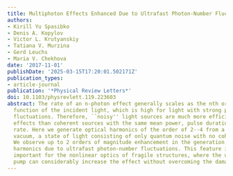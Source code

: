 ```yaml
---
title: Multiphoton Effects Enhanced Due to Ultrafast Photon-Number Fluctuations
authors:
- Kirill Yu Spasibko
- Denis A. Kopylov
- Victor L. Krutyanskiy
- Tatiana V. Murzina
- Gerd Leuchs
- Maria V. Chekhova
date: '2017-11-01'
publishDate: '2025-03-15T17:20:01.502171Z'
publication_types:
- article-journal
publication: '*Physical Review Letters*'
doi: 10.1103/physrevlett.119.223603
abstract: The rate of an n-photon effect generally scales as the nth order autocorrelation
  function of the incident light, which is high for light with strong photon-number
  fluctuations. Therefore, ``noisy'' light sources are much more efficient for multiphoton
  effects than coherent sources with the same mean power, pulse duration, and repetition
  rate. Here we generate optical harmonics of the order of 2--4 from a bright squeezed
  vacuum, a state of light consisting of only quantum noise with no coherent component.
  We observe up to 2 orders of magnitude enhancement in the generation of optical
  harmonics due to ultrafast photon-number fluctuations. This feature is especially
  important for the nonlinear optics of fragile structures, where the use of a noisy
  pump can considerably increase the effect without overcoming the damage threshold.
---
```

